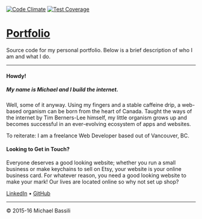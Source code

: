 [![Code Climate](https://codeclimate.com/github/Mikajis/portfolio/badges/gpa.svg)](https://codeclimate.com/github/Mikajis/portfolio) 
[![Test Coverage](https://codeclimate.com/github/Mikajis/portfolio/badges/coverage.svg)](https://codeclimate.com/github/Mikajis/portfolio/coverage)
# [Portfolio](http://bassi.li)
Source code for my personal portfolio. Below is a brief description of who I am and what I do.

---

#### Howdy!
##### My name is Michael and I build the internet.
Well, some of it anyway. Using my fingers and a stable caffeine drip, a web-based organism can be born from the heart of Canada. Taught the ways of the internet by Tim Berners-Lee himself, my little organism grows up and becomes successful in an ever-evolving ecosystem of apps and websites. 

To reiterate: I am a freelance Web Developer based out of Vancouver, BC.

#### Looking to Get in Touch?
Everyone deserves a good looking website; whether you run a small business or make keychains to sell on Etsy, your website is your online business card. For whatever reason, you need a good looking website to make your mark! Our lives are located online so why not set up shop?

[LinkedIn](https://www.linkedin.com/in/michaelbassili) • [GitHub](https://github.com/mikajis)

---

© 2015-16 Michael Bassili
